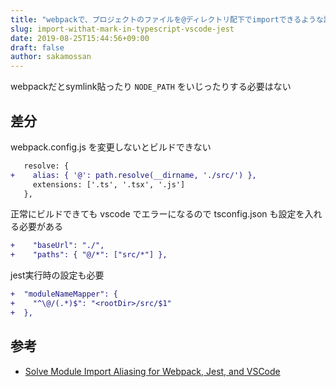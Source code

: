 ```yaml
---
title: "webpackで、プロジェクトのファイルを@ディレクトリ配下でimportできるような設定"
slug: import-withat-mark-in-typescript-vscode-jest
date: 2019-08-25T15:44:56+09:00
draft: false
author: sakamossan
---
```


webpackだとsymlink貼ったり `NODE_PATH` をいじったりする必要はない


## 差分

webpack.config.js を変更しないとビルドできない

```diff
   resolve: {
+    alias: { '@': path.resolve(__dirname, './src/') },
     extensions: ['.ts', '.tsx', '.js']
   },
```

正常にビルドできても vscode でエラーになるので
tsconfig.json も設定を入れる必要がある

```diff
+    "baseUrl": "./",
+    "paths": { "@/*": ["src/*"] },
```

jest実行時の設定も必要

```diff
+  "moduleNameMapper": {
+    "^\@/(.*)$": "<rootDir>/src/$1"
+  },
```


## 参考

- [Solve Module Import Aliasing for Webpack, Jest, and VSCode](https://medium.com/@justintulk/solve-module-import-aliasing-for-webpack-jest-and-vscode-74007ce4adc9)

